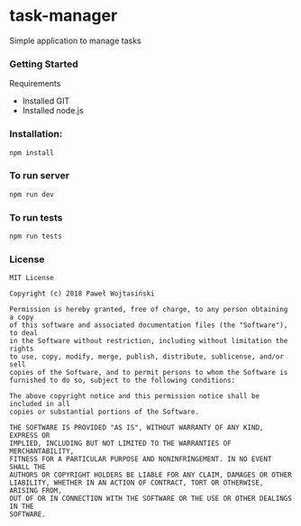 # task-manager

Simple application to manage tasks

### Getting Started
Requirements
* Installed GIT
* Installed node.js

### Installation:
```bash
npm install
```

### To run server
```bash
npm run dev
```

### To run tests
```bash
npm run tests
```

### License
```text
MIT License

Copyright (c) 2018 Paweł Wojtasiński

Permission is hereby granted, free of charge, to any person obtaining a copy
of this software and associated documentation files (the "Software"), to deal
in the Software without restriction, including without limitation the rights
to use, copy, modify, merge, publish, distribute, sublicense, and/or sell
copies of the Software, and to permit persons to whom the Software is
furnished to do so, subject to the following conditions:

The above copyright notice and this permission notice shall be included in all
copies or substantial portions of the Software.

THE SOFTWARE IS PROVIDED "AS IS", WITHOUT WARRANTY OF ANY KIND, EXPRESS OR
IMPLIED, INCLUDING BUT NOT LIMITED TO THE WARRANTIES OF MERCHANTABILITY,
FITNESS FOR A PARTICULAR PURPOSE AND NONINFRINGEMENT. IN NO EVENT SHALL THE
AUTHORS OR COPYRIGHT HOLDERS BE LIABLE FOR ANY CLAIM, DAMAGES OR OTHER
LIABILITY, WHETHER IN AN ACTION OF CONTRACT, TORT OR OTHERWISE, ARISING FROM,
OUT OF OR IN CONNECTION WITH THE SOFTWARE OR THE USE OR OTHER DEALINGS IN THE
SOFTWARE.
```